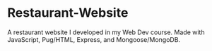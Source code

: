 # Restaurant-Website
A restaurant website I developed in my Web Dev course. Made with JavaScript, Pug/HTML, Express, and Mongoose/MongoDB.
